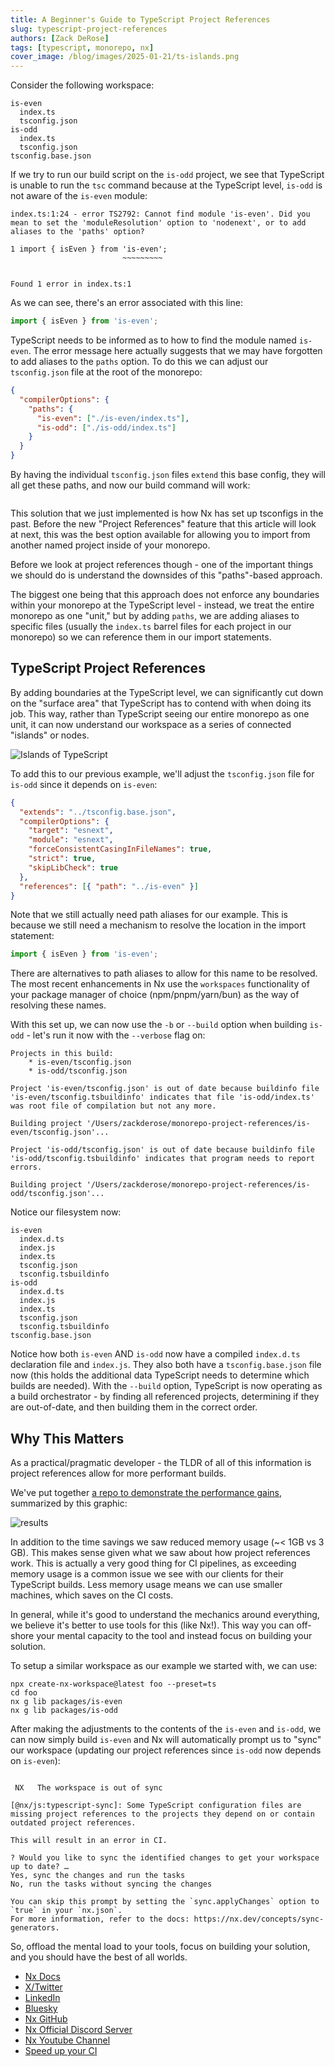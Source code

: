 ```yaml
---
title: A Beginner's Guide to TypeScript Project References
slug: typescript-project-references
authors: [Zack DeRose]
tags: [typescript, monorepo, nx]
cover_image: /blog/images/2025-01-21/ts-islands.png
---
```


Consider the following workspace:

```filesystem
is-even
  index.ts
  tsconfig.json
is-odd
  index.ts
  tsconfig.json
tsconfig.base.json
```

If we try to run our build script on the `is-odd` project, we see that TypeScript is unable to run the `tsc` command because at the TypeScript level, `is-odd` is not aware of the `is-even` module:

```{% title="Typescript cannot find the 'is-even' module." path="~/is-odd" command="tsc" lineWrap=80 %}
index.ts:1:24 - error TS2792: Cannot find module 'is-even'. Did you mean to set the 'moduleResolution' option to 'nodenext', or to add aliases to the 'paths' option?

1 import { isEven } from 'is-even';
                         ~~~~~~~~~


Found 1 error in index.ts:1

```

As we can see, there's an error associated with this line:

```typescript
import { isEven } from 'is-even';
```

TypeScript needs to be informed as to how to find the module named `is-even`. The error message here actually suggests that we may have forgotten to add aliases to the `paths` option. To do this we can adjust our `tsconfig.json` file at the root of the monorepo:

```json
{
  "compilerOptions": {
    "paths": {
      "is-even": ["./is-even/index.ts"],
      "is-odd": ["./is-odd/index.ts"]
    }
  }
}
```

By having the individual `tsconfig.json` files `extend` this base config, they will all get these paths, and now our build command will work:

```{% title="Successfully building 'is-odd' package" path="~/is-odd" command="tsc" %}

```

This solution that we just implemented is how Nx has set up tsconfigs in the past. Before the new "Project References" feature that this article will look at next, this was the best option available for allowing you to import from another named project inside of your monorepo.

Before we look at project references though - one of the important things we should do is understand the downsides of this "paths"-based approach.

The biggest one being that this approach does not enforce any boundaries within your monorepo at the TypeScript level - instead, we treat the entire monorepo as one "unit," but by adding `paths`, we are adding aliases to specific files (usually the `index.ts` barrel files for each project in our monorepo) so we can reference them in our import statements.

## TypeScript Project References

By adding boundaries at the TypeScript level, we can significantly cut down on the "surface area" that TypeScript has to contend with when doing its job. This way, rather than TypeScript seeing our entire monorepo as one unit, it can now understand our workspace as a series of connected "islands" or nodes.

![Islands of TypeScript](/blog/images/2025-01-21/ts-islands.png)

To add this to our previous example, we'll adjust the `tsconfig.json` file for `is-odd` since it depends on `is-even`:

```json
{
  "extends": "../tsconfig.base.json",
  "compilerOptions": {
    "target": "esnext",
    "module": "esnext",
    "forceConsistentCasingInFileNames": true,
    "strict": true,
    "skipLibCheck": true
  },
  "references": [{ "path": "../is-even" }]
}
```

Note that we still actually need path aliases for our example. This is because we still need a mechanism to resolve the location in the import statement:

```ts
import { isEven } from 'is-even';
```

There are alternatives to path aliases to allow for this name to be resolved. The most recent enhancements in Nx use the `workspaces` functionality of your package manager of choice (npm/pnpm/yarn/bun) as the way of resolving these names.

With this set up, we can now use the `-b` or `--build` option when building `is-odd` - let's run it now with the `--verbose` flag on:

```{% title="Successful build with Typescript's 'Build Mode'" path="~" command="tsc -b is-odd --verbose" lineWrap=80 %}
Projects in this build:
    * is-even/tsconfig.json
    * is-odd/tsconfig.json

Project 'is-even/tsconfig.json' is out of date because buildinfo file 'is-even/tsconfig.tsbuildinfo' indicates that file 'is-odd/index.ts' was root file of compilation but not any more.

Building project '/Users/zackderose/monorepo-project-references/is-even/tsconfig.json'...

Project 'is-odd/tsconfig.json' is out of date because buildinfo file 'is-odd/tsconfig.tsbuildinfo' indicates that program needs to report errors.

Building project '/Users/zackderose/monorepo-project-references/is-odd/tsconfig.json'...
```

Notice our filesystem now:

```filesystem
is-even
  index.d.ts
  index.js
  index.ts
  tsconfig.json
  tsconfig.tsbuildinfo
is-odd
  index.d.ts
  index.js
  index.ts
  tsconfig.json
  tsconfig.tsbuildinfo
tsconfig.base.json
```

Notice how both `is-even` AND `is-odd` now have a compiled `index.d.ts` declaration file and `index.js`. They also both have a `tsconfig.base.json` file now (this holds the additional data TypeScript needs to determine which builds are needed). With the `--build` option, TypeScript is now operating as a build orchestrator - by finding all referenced projects, determining if they are out-of-date, and then building them in the correct order.

## Why This Matters

As a practical/pragmatic developer - the TLDR of all of this information is project references allow for more performant builds.

We've put together [a repo to demonstrate the performance gains](https://github.com/nrwl/typecheck-timings), summarized by this graphic:

![results](/blog/images/2025-01-21/results.png)

In addition to the time savings we saw reduced memory usage (~< 1GB vs 3 GB). This makes sense given what we saw about how project references work. This is actually a very good thing for CI pipelines, as exceeding memory usage is a common issue we see with our clients for their TypeScript builds. Less memory usage means we can use smaller machines, which saves on the CI costs.

In general, while it's good to understand the mechanics around everything, we believe it's better to use tools for this (like Nx!). This way you can off-shore your mental capacity to the tool and instead focus on building your solution.

To setup a similar workspace as our example we started with, we can use:

```shell
npx create-nx-workspace@latest foo --preset=ts
cd foo
nx g lib packages/is-even
nx g lib packages/is-odd
```

After making the adjustments to the contents of the `is-even` and `is-odd`, we can now simply build `is-even` and Nx will automatically prompt us to "sync" our workspace (updating our project references since `is-odd` now depends on `is-even`):

```{% title="Showing Nx's sync generators in action" path="~" command="nx build is-odd" lineWrap=80 %}

 NX   The workspace is out of sync

[@nx/js:typescript-sync]: Some TypeScript configuration files are missing project references to the projects they depend on or contain outdated project references.

This will result in an error in CI.

? Would you like to sync the identified changes to get your workspace up to date? …
Yes, sync the changes and run the tasks
No, run the tasks without syncing the changes

You can skip this prompt by setting the `sync.applyChanges` option to `true` in your `nx.json`.
For more information, refer to the docs: https://nx.dev/concepts/sync-generators.
```

So, offload the mental load to your tools, focus on building your solution, and you should have the best of all worlds.

- [Nx Docs](/getting-started/intro)
- [X/Twitter](https://twitter.com/nxdevtools)
- [LinkedIn](https://www.linkedin.com/company/nrwl/)
- [Bluesky](https://bsky.app/profile/nx.dev)
- [Nx GitHub](https://github.com/nrwl/nx)
- [Nx Official Discord Server](https://go.nx.dev/community)
- [Nx Youtube Channel](https://www.youtube.com/@nxdevtools)
- [Speed up your CI](/nx-cloud)
